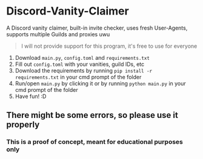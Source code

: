 # Discord-Vanity-Claimer
A Discord vanity claimer, built-in invite checker, uses fresh User-Agents, supports multiple Guilds and proxies uwu
> I will not provide support for this program, it's free to use for everyone

1. Download `main.py`, `config.toml` and `requirements.txt`
2. Fill out `config.toml` with your vanities, guild IDs, etc
3. Download the requirements by running `pip install -r requirements.txt`  in your cmd prompt of the folder
4. Run/open `main.py` by clicking it or by running `python main.py` in your cmd prompt of the folder
5. Have fun! :D

## There might be some errors, so please use it properly
### This is a proof of concept, meant for educational purposes only
